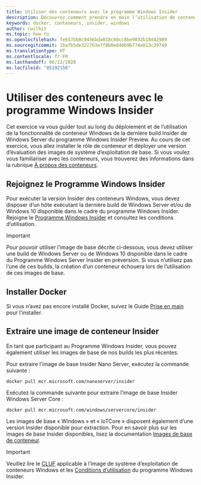```yaml
---
title: Utiliser des conteneurs avec le programme Windows Insider
description: Découvrez comment prendre en main l’utilisation de conteneurs Windows avec le programme Windows Insider.
keywords: docker, conteneurs, insider, windows
author: cwilhit
ms.topic: how-to
ms.openlocfilehash: fe657bb0c9456bda018c60cc8be9032b18d42989
ms.sourcegitcommit: 1bafb5de322763e7f8b0e840b96774e813c39749
ms.translationtype: HT
ms.contentlocale: fr-FR
ms.lasthandoff: 06/22/2020
ms.locfileid: "85192156"
---
```

# <a name="use-containers-with-the-windows-insider-program"></a>Utiliser des conteneurs avec le programme Windows Insider

Cet exercice va vous guider tout au long du déploiement et de l’utilisation de la fonctionnalité de conteneur Windows de la dernière build Insider de Windows Server du programme Windows Insider Preview. Au cours de cet exercice, vous allez installer le rôle de conteneur et déployer une version d’évaluation des images de système d’exploitation de base. Si vous voulez vous familiariser avec les conteneurs, vous trouverez des informations dans la rubrique [À propos des conteneurs](../about/index.md).

## <a name="join-the-windows-insider-program"></a>Rejoignez le Programme Windows Insider

Pour exécuter la version Insider des conteneurs Windows, vous devez disposer d’un hôte exécutant la dernière build de Windows Server et/ou de Windows 10 disponible dans le cadre du programme Windows Insider. Rejoigne le [Programme Windows Insider](https://insider.windows.com/GettingStarted) et consultez les conditions d’utilisation.

> [!IMPORTANT]
> Pour pouvoir utiliser l’image de base décrite ci-dessous, vous devez utiliser une build de Windows Server ou de Windows 10 disponible dans le cadre du Programme Windows Server Insider en préversion. Si vous n’utilisez pas l’une de ces builds, la création d’un conteneur échouera lors de l’utilisation de ces images de base.

## <a name="install-docker"></a>Installer Docker

Si vous n’avez pas encore installé Docker, suivez le Guide [Prise en main](../quick-start/set-up-environment.md) pour l’installer.

## <a name="pull-an-insider-container-image"></a>Extraire une image de conteneur Insider

En tant que participant au Programme Windows Insider, vous pouvez également utiliser les images de base de nos builds les plus récentes.

Pour extraire l’image de base Insider Nano Server, exécutez la commande suivante :

```console
docker pull mcr.microsoft.com/nanoserver/insider
```

Exécutez la commande suivante pour extraire l’image de base Insider Windows Server Core :

```console
docker pull mcr.microsoft.com/windows/servercore/insider
```

Les images de base « Windows » et « IoTCore » disposent également d’une version Insider disponible pour extraction. Pour en savoir plus sur les images de base Insider disponibles, lisez la documentation [Images de base de conteneur](../manage-containers/container-base-images.md).

> [!IMPORTANT]
> Veuillez lire le [CLUF](../images-eula.md ) applicable à l’image de système d’exploitation de conteneurs Windows et les [Conditions d’utilisation](https://www.microsoft.com/software-download/windowsinsiderpreviewserver) du programme Windows Insider.

